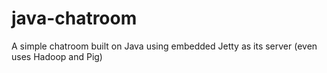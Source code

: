 # java-chatroom
 A simple chatroom built on Java using embedded Jetty as its server (even uses Hadoop and Pig)

